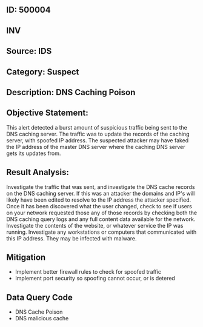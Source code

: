 ## ID: 500004

## INV

## Source: IDS

## Category: Suspect

## Description: DNS Caching Poison

## Objective Statement:
This alert detected a burst amount of suspicious traffic being sent to the DNS caching server.  The traffic was to update the records of the caching server, with spoofed IP address. The suspected attacker may have faked the IP address of the master DNS server where the caching DNS server gets its updates from.


## Result Analysis:
Investigate the traffic that was sent, and investigate the DNS cache records on the DNS caching server. If this was an attacker the domains and IP's will likely have been edited to resolve to the IP address the attacker specified.  Once it has been discovered what the user changed, check to see if users on your network requested those any of those records by checking both the DNS caching query logs and any full content data available for the network.  Investigate the contents of the website, or whatever service the IP was running. Investigate any workstations or computers that communicated with this IP address. They may be infected with malware.


## Mitigation
- Implement better firewall rules to check for spoofed traffic
- Implement port security so spoofing cannot occur, or is detered

## Data Query Code
- DNS Cache Poison
- DNS malicious cache

